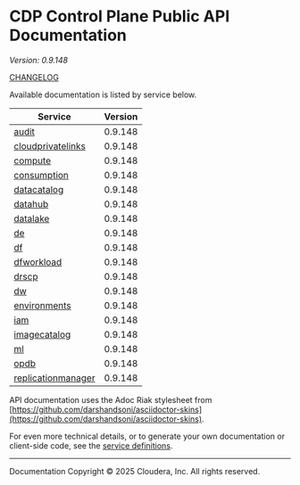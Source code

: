 # CDP Control Plane Public API Documentation

*Version: 0.9.148*

[CHANGELOG](CHANGELOG.md)

Available documentation is listed by service below.

| Service | Version |
| --- | --- |
| [audit](./audit/index.html) | 0.9.148 |
| [cloudprivatelinks](./cloudprivatelinks/index.html) | 0.9.148 |
| [compute](./compute/index.html) | 0.9.148 |
| [consumption](./consumption/index.html) | 0.9.148 |
| [datacatalog](./datacatalog/index.html) | 0.9.148 |
| [datahub](./datahub/index.html) | 0.9.148 |
| [datalake](./datalake/index.html) | 0.9.148 |
| [de](./de/index.html) | 0.9.148 |
| [df](./df/index.html) | 0.9.148 |
| [dfworkload](./dfworkload/index.html) | 0.9.148 |
| [drscp](./drscp/index.html) | 0.9.148 |
| [dw](./dw/index.html) | 0.9.148 |
| [environments](./environments/index.html) | 0.9.148 |
| [iam](./iam/index.html) | 0.9.148 |
| [imagecatalog](./imagecatalog/index.html) | 0.9.148 |
| [ml](./ml/index.html) | 0.9.148 |
| [opdb](./opdb/index.html) | 0.9.148 |
| [replicationmanager](./replicationmanager/index.html) | 0.9.148 |

API documentation uses the Adoc Riak stylesheet from
[https://github.com/darshandsoni/asciidoctor-skins](https://github.com/darshandsoni/asciidoctor-skins).

For even more technical details, or to generate your own documentation or client-side code, see the
[service definitions](swagger/).

----

Documentation Copyright © 2025 Cloudera, Inc. All rights reserved.

